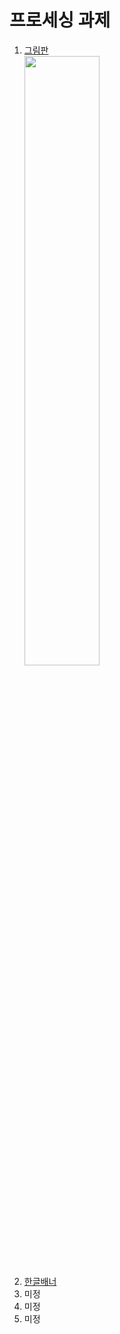 <H1>프로세싱 과제</H1>

<ol>
<li><a href="https://github.com/societe62/test/blob/master/sketch_200423a/sketch_200423a.pde">그림판</a><br>
  <img src="https://user-images.githubusercontent.com/62882039/80022228-b2936400-8516-11ea-91aa-f1378d1ffd11.gif" width="50%"></img></li>
<li><a href="https://github.com/societe62/test/blob/master/sketch_200423b/sketch_200423b.pde">한글배너</a></li>
<li>미정</li>
<li>미정</li>
<li>미정</li>
</ol>

